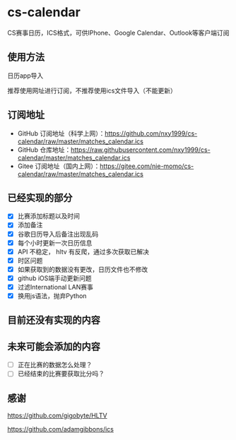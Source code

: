 # cs-calendar
CS赛事日历，ICS格式，可供IPhone、Google Calendar、Outlook等客户端订阅

## 使用方法
日历app导入

推荐使用网址进行订阅，不推荐使用ics文件导入（不能更新）

## 订阅地址
- GitHub 订阅地址（科学上网）：https://github.com/nxy1999/cs-calendar/raw/master/matches_calendar.ics
- GitHub 仓库地址：https://raw.githubusercontent.com/nxy1999/cs-calendar/master/matches_calendar.ics
- Gitee 订阅地址（国内上网）：https://gitee.com/nie-momo/cs-calendar/raw/master/matches_calendar.ics

## 已经实现的部分
- [x] 比赛添加标题以及时间
- [x] 添加备注
- [x] 谷歌日历导入后备注出现乱码
- [x] 每个小时更新一次日历信息
- [x] API 不稳定， hltv 有反爬，通过多次获取已解决
- [x] 时区问题
- [x] 如果获取到的数据没有更改，日历文件也不修改
- [x] github iOS端手动更新问题
- [x] 过滤International LAN赛事
- [x] 换用js语法，抛弃Python

## 目前还没有实现的内容



## 未来可能会添加的内容
- [ ] 正在比赛的数据怎么处理？
- [ ] 已经结束的比赛要获取比分吗？

## 感谢
https://github.com/gigobyte/HLTV

https://github.com/adamgibbons/ics
